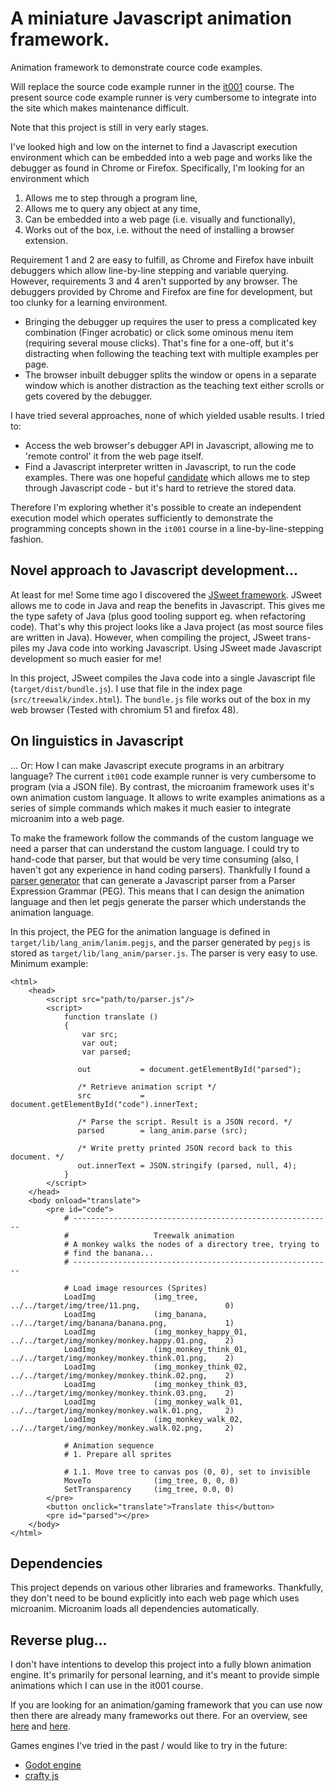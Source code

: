 
# A miniature Javascript animation framework.
Animation framework to demonstrate cource code examples. 

Will replace the source code example runner in the 
[it001](https://github.com/ustegrew/ustegrew.github.io) course. The 
present source code example runner is very cumbersome to integrate
into the site which makes maintenance difficult.

Note that this project is still in very early stages. 

I've looked high and low on the internet to find a Javascript execution environment which can be embedded into a web page and works like the  debugger as found in Chrome or Firefox. Specifically, I'm looking for an environment which  

1. Allows me to step through a program line,
2. Allows me to query any object at any time,
3. Can be embedded into a web page (i.e. visually and functionally),
4. Works out of the box, i.e. without the need of installing a browser extension.

Requirement 1 and 2 are easy to fulfill, as Chrome and Firefox have inbuilt debuggers which allow line-by-line stepping and variable querying. However, requirements 3 and 4 aren't supported by any browser. The debuggers provided by Chrome and Firefox are fine for development, but too clunky for a learning environment. 
 
* Bringing the debugger up requires the user to press a complicated key combination (Finger acrobatic) or click some ominous menu item (requiring several mouse clicks). That's fine for a one-off, but it's distracting when following the teaching text with multiple examples per page.
* The browser inbuilt debugger splits the window or opens in a separate window which is another distraction as the teaching text either scrolls or gets covered by the debugger.

I have tried several approaches, none of which yielded usable results. I tried to:

* Access the web browser's debugger API in Javascript, allowing me to 'remote control' it from the web page itself.
* Find a Javascript interpreter written in Javascript, to run the code examples. There was one hopeful [candidate](https://github.com/NeilFraser/JS-Interpreter) which allows me to step through Javascript code - but it's hard to retrieve the stored data.

Therefore I'm exploring whether it's possible to create an independent execution model which operates sufficiently to demonstrate the programming concepts shown in the `it001` course in a line-by-line-stepping fashion.


## Novel approach to Javascript development...
At least for me! Some time ago I discovered the [JSweet framework](http://www.jsweet.org).
JSweet allows me to code in Java and reap the benefits in Javascript. This gives me the type 
safety of Java (plus good tooling support eg. when refactoring code). That's why this project
looks like a Java project (as most source files are written in Java). However, when compiling
the project, JSweet trans-piles my Java code into working Javascript. Using JSweet made
Javascript development so much easier for me!

In this project, JSweet compiles the Java code into a single Javascript file 
(`target/dist/bundle.js`). I use that file in the index page (`src/treewalk/index.html`).
The `bundle.js` file works out of the box in my web browser (Tested with chromium 51 and firefox 48).

## On linguistics in Javascript
... Or: How I can make Javascript execute programs in an arbitrary language? The current `it001` 
code example runner is very cumbersome to program (via a JSON file). By contrast, the microanim
framework uses it's own animation custom language. It allows to write examples animations as 
a series of simple commands which makes it much easier to integrate microanim into a web page. 

To make the framework follow the commands of the custom language we need a parser that can 
understand the custom language. I could try to hand-code that parser, but that would be very time 
consuming (also, I haven't got any experience in hand coding parsers). Thankfully I found a
[parser generator](http://pegjs.org) that can generate a Javascript parser from a 
Parser Expression Grammar (PEG). This means that I can design the animation language and then let
pegjs generate the parser which understands the animation language.

In this project, the PEG for the animation language is defined in 
`target/lib/lang_anim/lanim.pegjs`, and the parser generated by `pegjs` is stored as
`target/lib/lang_anim/parser.js`. The parser is very easy to use. Minimum example:

	<html>
	    <head>
	        <script src="path/to/parser.js"/>
	        <script>
	            function translate ()
	            {
	                var src;
	                var out;
	                var parsed;
                   
                   out           = document.getElementById("parsed");
                   
                   /* Retrieve animation script */
                   src           = document.getElementById("code").innerText;
                   
                   /* Parse the script. Result is a JSON record. */
                   parsed        = lang_anim.parse (src);
                   
                   /* Write pretty printed JSON record back to this document. */  
                   out.innerText = JSON.stringify (parsed, null, 4);
	            }
	        </script>
	    </head>
	    <body onload="translate">
	        <pre id="code">
                # ----------------------------------------------------------
                #                   Treewalk animation
                # A monkey walks the nodes of a directory tree, trying to 
                # find the banana...
                # ----------------------------------------------------------
                   
                # Load image resources (Sprites)
                LoadImg             (img_tree,              ../../target/img/tree/11.png,                   0)
                LoadImg             (img_banana,            ../../target/img/banana/banana.png,             1)
                LoadImg             (img_monkey_happy_01,   ../../target/img/monkey/monkey.happy.01.png,    2)
                LoadImg             (img_monkey_think_01,   ../../target/img/monkey/monkey.think.01.png,    2)
                LoadImg             (img_monkey_think_02,   ../../target/img/monkey/monkey.think.02.png,    2)
                LoadImg             (img_monkey_think_03,   ../../target/img/monkey/monkey.think.03.png,    2)
                LoadImg             (img_monkey_walk_01,    ../../target/img/monkey/monkey.walk.01.png,     2)
                LoadImg             (img_monkey_walk_02,    ../../target/img/monkey/monkey.walk.02.png,     2)
                   
                # Animation sequence
                # 1. Prepare all sprites 
                   
                # 1.1. Move tree to canvas pos (0, 0), set to invisible
                MoveTo              (img_tree, 0, 0, 0)
                SetTransparency     (img_tree, 0.0, 0)
	        </pre>
            <button onclick="translate">Translate this</button>
	        <pre id="parsed"></pre>
	    </body>
	</html>

## Dependencies
This project depends on various other libraries and frameworks. Thankfully, they don't need 
to be bound explicitly into each web page which uses microanim. Microanim loads all dependencies
automatically. 

## Reverse plug...
I don't have intentions to develop this project into a fully blown animation engine. It's 
primarily for personal learning, and it's meant to provide simple animations which I can 
use in the it001 course. 

If you are looking for an animation/gaming framework that you can use now then 
there are already many frameworks out there. For an overview, see
[here](https://html5gameengine.com) and [here](https://en.wikipedia.org/wiki/List_of_game_engines).
 
Games engines I've tried in the past / would like to try in the future:
*   [Godot engine](http://godotengine.org)
*   [crafty js](http://craftyjs.com)
